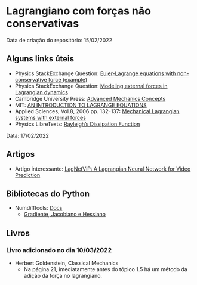 # Lagrangiano com forças não conservativas

Data de criação do repositório:  15/02/2022

## Alguns links úteis

* Physics StackExchange Question: [Euler-Lagrange equations with non-conservative force (example)](https://physics.stackexchange.com/questions/342294/euler-lagrange-equations-with-non-conservative-force-example)  
* Physics StackExchange Question: [Modeling external forces in Lagrangian dynamics](https://physics.stackexchange.com/questions/153302/modeling-external-forces-in-lagrangian-dynamics)  
* Cambridge University Press: [Advanced Mechanics Concepts](http://planning.cs.uiuc.edu/node696.html)  
* MIT: [AN INTRODUCTION TO LAGRANGE EQUATIONS](https://ocw.mit.edu/courses/mechanical-engineering/2-003sc-engineering-dynamics-fall-2011/lagrange-equations/MIT2_003SCF11_Lagrange.pdf)  
* Applied Sciences, Vol.8, 2006 pp. 132-137: [Mechanical Lagrangian systems with external forces](http://www.mathem.pub.ro/apps/v08/A08-NI.pdf)  
* Physics LibreTexts: [Rayleigh’s Dissipation Function](https://phys.libretexts.org/Bookshelves/Classical_Mechanics/Variational_Principles_in_Classical_Mechanics_(Cline)/10%3A_Nonconservative_Systems/10.04%3A_Rayleighs_Dissipation_Function)

Data: 17/02/2022

## Artigos

* Artigo interessante: [LagNetViP: A Lagrangian Neural Network for Video Prediction](https://deepai.org/publication/lagnetvip-a-lagrangian-neural-network-for-video-prediction)

## Bibliotecas do Python

* Numdifftools: [Docs](https://numdifftools.readthedocs.io/en/stable/)
  * [Gradiente, Jacobiano e Hessiano](https://numdifftools.readthedocs.io/en/stable/tutorials/getting_started.html#gradient-and-hessian-estimation)

## Livros
### Livro adicionado no dia 10/03/2022

* Herbert Goldenstein, Classical Mechanics
  * Na página 21, imediatamente antes do tópico 1.5 há um método da adição da força no lagrangiano.
